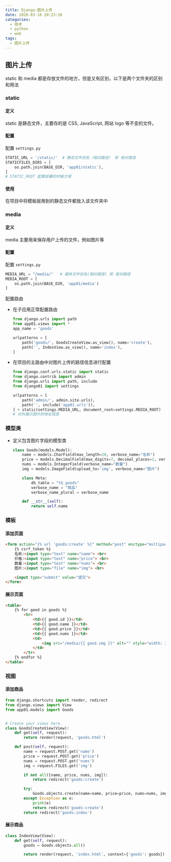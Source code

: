 ```yaml
---
title: Django-图片上传
date: 2020-03-16 20:23:16
categories:
  - 技术
  - python
  - web
tags:
  - 图片上传
---
```


## 图片上传

static 和 media 都是存放文件的地方，但是又有区别，以下是两个文件夹的区别和用法

### static

#### 定义

static 是静态文件，主要存的是 CSS, JavaScript, 网站 logo 等不变的文件。

#### 配置

配置 `settings.py`

```python
STATIC_URL = '/static/'  # 静态文件别名（相对路径） 和 绝对路径
STATICFILES_DIRS = [
    os.path.join(BASE_DIR, 'app01/static'),
]
# STATIC_ROOT 配置部署的时候才用
```

#### 使用

在项目中将模板层用到的静态文件都放入该文件夹中

### media

#### 定义

media 主要用来保存用户上传的文件，例如图片等

#### 配置

配置 `settings.py`

```python
MEDIA_URL = "/media/"   # 媒体文件别名(相对路径) 和 绝对路径
MEDIA_ROOT = [
    os.path.join(BASE_DIR, 'app01/media')
]
```

配置路由

- 在子应用正常配置路由

    ```python
    from django.urls import path
    from app01.views import *
    app_name = 'goods'
    
    urlpatterns = [
        path('goods/', GoodsCreateView.as_view(), name='create'),
        path('', IndexView.as_view(), name='index'),
    ]
    ```

- 在项目的主路由中对图片上传的路径信息进行配置

    ```python
    from django.conf.urls.static import static
    from django.contrib import admin
    from django.urls import path, include
    from django01 import settings
    
    urlpatterns = [
        path('admin/', admin.site.urls),
        path('', include('app01.urls')),
    ] + static(settings.MEDIA_URL, document_root=settings.MEDIA_ROOT)
    # 对外展示图片的地址信息
    ```



### 模型类

- 定义包含图片字段的模型类
  
  ```python
  class Goods(models.Model):
      name = models.CharField(max_length=20, verbose_name="名称")
      price = models.DecimalField(max_digits=7, decimal_places=2, verbose_name="单价")
      nums = models.IntegerField(verbose_name="数量")
      img = models.ImageField(upload_to='img', verbose_name="图片")
  
      class Meta:
          db_table = "tb_goods"
          verbose_name = "商品"
          verbose_name_plural = verbose_name
  
      def __str__(self):
          return self.name
  ```


### 模板

#### 添加页面

```html
<form action="{% url 'goods:create' %}" method="post" enctype="multipart/form-data">
    {% csrf_token %}
    名称:<input type="text" name="name"> <br>
    价格:<input type="text" name="price"> <br>
    数量:<input type="text" name="nums"> <br>
    图片:<input type="file" name="img"> <br>

    <input type="submit" value="提交">
</form>
```

#### 展示页面

```html
<table>
    {% for good in goods %}
        <tr>
            <td>{{ good.id }}</td>
            <td>{{ good.name }}</td>
            <td>{{ good.price }}</td>
            <td>{{ good.nums }}</td>
            <td>
                <img src="/media/{{ good.img }}" alt="" style="width: 300px;height: 200px">
            </td>
        </tr>
    {% endfor %}
</table>
```

### 视图

#### 添加商品

```python
from django.shortcuts import render, redirect
from django.views import View
from app01.models import Goods


# Create your views here.
class GoodsCreateView(View):
    def get(self, request):
        return render(request, 'goods.html')

    def post(self, request):
        name = request.POST.get('name')
        price = request.POST.get('price')
        nums = request.POST.get('nums')
        img = request.FILES.get('img')

        if not all([name, price, nums, img]):
            return redirect('goods:create')

        try:
            Goods.objects.create(name=name, price=price, nums=nums, img=img)
        except Exception as e:
            print(e)
            return redirect('goods:create')
        return redirect('goods:index')
```

#### 展示商品

```python
class IndexView(View):
    def get(self, request):
        goods = Goods.objects.all()

        return render(request, 'index.html', context={'goods': goods})
```


